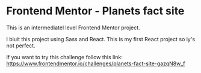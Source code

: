 # Frontend Mentor - Planets fact site

This is an intermediatel level Frontend Mentor project.

I bluit this project using Sass and React.
This is my first React project so iy's not perfect.

If you want to try this challenge follow this link: https://www.frontendmentor.io/challenges/planets-fact-site-gazqN8w_f
